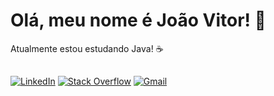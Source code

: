 <h1>Olá, meu nome é João Vitor! 👋</h1>

Atualmente estou estudando Java! ☕

##

[![LinkedIn](https://img.shields.io/badge/-LinkedIn-%230077B5?style=for-the-badge&logo=linkedin&logoColor=white)](https://linkedin.com/in/joaopiovizan)
[![Stack Overflow](https://img.shields.io/badge/stack%20overflow-FE7A16?logo=stack-overflow&logoColor=white&style=for-the-badge)](https://stackoverflow.com/users/23010189)
[![Gmail](https://img.shields.io/badge/-Gmail-%23333?style=for-the-badge&logo=gmail&logoColor=white)](mailto:joaopiovizan@gmail.com)
